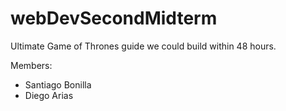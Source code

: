 # webDevSecondMidterm
Ultimate Game of Thrones guide we could build within 48 hours.

Members:
- Santiago Bonilla
- Diego Arias
